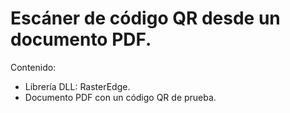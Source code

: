 # Escáner de código QR desde un documento PDF.

Contenido:
- Librería DLL: RasterEdge.
- Documento PDF con un código QR de prueba.
